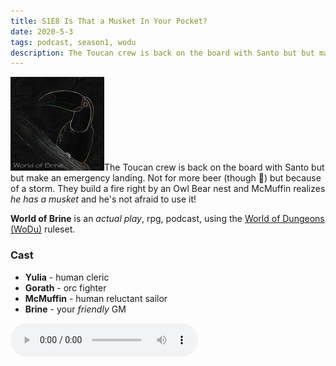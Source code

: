 ```yaml
---
title: S1E8 Is That a Musket In Your Pocket?
date: 2020-5-3
tags: podcast, season1, wodu
description: The Toucan crew is back on the board with Santo but but make an emergency landing. Not for more beer (though :thinking:) but because of a storm. They build a fire right by an Owl Bear nest and McMuffin realizes _he has a musket_ and he's not afraid to use it!
---
```


![thumb](assets/images/season1_thumb.png)The Toucan crew is back on the board with Santo but but make an emergency landing. Not for more beer (though :thinking:) but because of a storm. They build a fire right by an Owl Bear nest and McMuffin realizes _he has a musket_ and he's not afraid to use it!

**World of Brine** is an _actual play_,
rpg, podcast, using the [World of Dungeons (WoDu)](http://www.onesevendesign.com/dw/world_of_dungeons_1979.pdf) ruleset.

<break>

### Cast
- **Yulia** - human cleric
- **Gorath** - orc fighter
- **McMuffin** - human reluctant sailor
- **Brine** - your _friendly_ GM

<audio controls src="https://archive.org/download/s1e9-cloud_city/s1e8-is_that_a_musket_in_your_pocket.mp3"></audio>